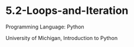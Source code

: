 # 5.2-Loops-and-Iteration

Programming Language: Python

University of Michigan, Introduction to Python
